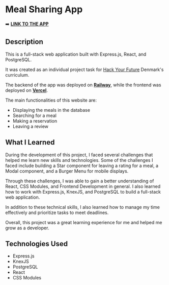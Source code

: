
# Meal Sharing App
➡️ <a href="https://meal-sharing-app.vercel.app/" target="_blank">**LINK TO THE APP**</a>

## Description

This is a full-stack web application built with Express.js, React, and PostgreSQL.

It was created as an individual project task for [Hack Your Future](https://github.com/HackYourFuture-CPH) Denmark's curriculum.

The backend of the app was deployed on **[Railway](https://railway.app/)**, while the frontend was deployed on **[Vercel](https://vercel.com/)**.

The main functionalities of this website are:

-   Displaying the meals in the database
-   Searching for a meal
-   Making a reservation
-   Leaving a review

## What I Learned

During the development of this project, I faced several challenges that helped me learn new skills and technologies. Some of the challenges I faced include building a Star component for leaving a rating for a meal, a Modal component, and a Burger Menu for mobile displays.

Through these challenges, I was able to gain a better understanding of React, CSS Modules, and Frontend Development in general. I also learned how to work with Express.js, KnexJS, and PostgreSQL to build a full-stack web application.

In addition to these technical skills, I also learned how to manage my time effectively and prioritize tasks to meet deadlines.

Overall, this project was a great learning experience for me and helped me grow as a developer.

## Technologies Used

-   Express.js
-   KnexJS
-   PostgreSQL
-   React
-   CSS Modules
